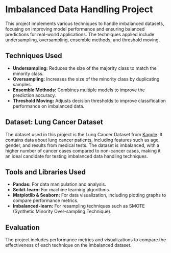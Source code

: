 # Imbalanced Data Handling Project
This project implements various techniques to handle imbalanced datasets, focusing on improving model performance and ensuring balanced predictions for real-world applications. The techniques applied include undersampling, oversampling, ensemble methods, and threshold moving.
## Techniques Used
* **Undersampling:** Reduces the size of the majority class to match the minority class.
* **Oversampling:** Increases the size of the minority class by duplicating samples.
* **Ensemble Methods:** Combines multiple models to improve the prediction accuracy.
* **Threshold Moving:** Adjusts decision thresholds to improve classification performance on imbalanced data.
## Dataset: Lung Cancer Dataset
The dataset used in this project is the Lung Cancer Dataset from [Kaggle](https://www.kaggle.com/datasets/mysarahmadbhat/lung-cancer). It contains data about lung cancer patients, including features such as age, gender, and results from medical tests. The dataset is imbalanced, with a higher number of cancer cases compared to non-cancer cases, making it an ideal candidate for testing imbalanced data handling techniques.
## Tools and Libraries Used
* **Pandas:** For data manipulation and analysis.
* **Scikit-learn:** For machine learning algorithms.
* **Matplotlib & Seaborn:** For data visualization, including plotting graphs to compare performance metrics.
* **Imbalanced-learn:** For resampling techniques such as SMOTE (Synthetic Minority Over-sampling Technique).
 ## Evaluation
 The project includes performance metrics and visualizations to compare the effectiveness of each technique on the imbalanced dataset.
